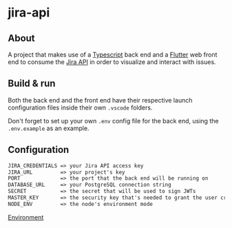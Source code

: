 # jira-api

 

## About

A project that makes use of a [Typescript](https://www.typescriptlang.org/) back end and a [Flutter](https://flutter.dev/) web front end to consume the [Jira API](https://developer.atlassian.com/cloud/jira/platform/rest/v3/intro/) in order to visualize and interact with issues.

## Build & run

Both the back end and the front end have their respective launch configuration files inside their own `.vscode` folders.

Don't forget to set up your own `.env` config file for the back end, using the `.env.example` as an example.

## Configuration

```diff
JIRA_CREDENTIALS => your Jira API access key
JIRA_URL         => your project's key
PORT             => the port that the back end will be running on
DATABASE_URL     => your PostgreSQL connection string
SECRET           => the secret that will be used to sign JWTs
MASTER_KEY       => the security key that's needed to grant the user creation permission
NODE_ENV         => the node's environment mode
```

[Environment](sure-jira-api.herokuapp.com/)
